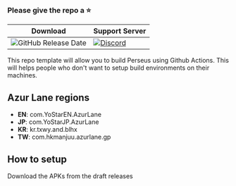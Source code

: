 ### Please give the repo a :star:

| Download | Support Server |
|-------|---------|
| ![GitHub Release Date](https://img.shields.io/github/release-date/Alisa-Mikhailovna/AzurLaneEN?link=https%3A%2F%2Fgithub.com%2FAlisa-Mikhailovna%2FAzurLaneEN%2Freleases) | [![Discord](https://img.shields.io/discord/1193460528052453448.svg?label=discord&labelColor=7289da&color=2c2f33&style=flat)](https://discord.gg/QQxadkGa) |

This repo template will allow you to build Perseus using Github Actions. This will helps people who don't want to setup build environments on their machines.

## Azur Lane regions
- **EN**: com.YoStarEN.AzurLane
- **JP**: com.YoStarJP.AzurLane
- **KR**: kr.txwy.and.blhx
- **TW**: com.hkmanjuu.azurlane.gp

## How to setup
Download the APKs from the draft releases

